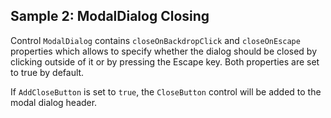 ## Sample 2: ModalDialog Closing

Control `ModalDialog` contains `closeOnBackdropClick` and `closeOnEscape` properties which allows to specify whether the dialog should be closed by clicking outside of it or by pressing the Escape key. Both properties are set to true by default.

If `AddCloseButton` is set to `true`, the `CloseButton` control will be added to the modal dialog header.